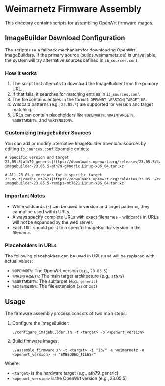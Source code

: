 # Weimarnetz Firmware Assembly

This directory contains scripts for assembling OpenWrt firmware images.

## ImageBuilder Download Configuration

The scripts use a fallback mechanism for downloading OpenWrt ImageBuilders. If the primary source (builds.weimarnetz.de) is unavailable, the system will try alternative sources defined in `ib_sources.conf`.

### How it works

1. The script first attempts to download the ImageBuilder from the primary URL.
2. If that fails, it searches for matching entries in `ib_sources.conf`.
3. The file contains entries in the format: `OPENWRT_VERSION|TARGET|URL`
4. Wildcard patterns (e.g., `23.05.*`) are supported for version and target matching.
5. URLs can contain placeholders like `%OPENWRT%`, `%MAINTARGET%`, `%SUBTARGET%`, and `%EXTENSION%`.

### Customizing ImageBuilder Sources

You can add or modify alternative ImageBuilder download sources by editing `ib_sources.conf`. Example entries:

```
# Specific version and target
23.05.5|ath79_generic|https://downloads.openwrt.org/releases/23.05.5/targets/ath79/generic/openwrt-imagebuilder-23.05.5-ath79-generic.Linux-x86_64.tar.xz

# All 23.05.x versions for a specific target
23.05.*|ramips_mt7621|https://downloads.openwrt.org/releases/23.05.5/targets/ramips/mt7621/openwrt-imagebuilder-23.05.5-ramips-mt7621.Linux-x86_64.tar.xz
```

### Important Notes

- While wildcards (`*`) can be used in version and target patterns, they cannot be used within URLs.
- Always specify complete URLs with exact filenames - wildcards in URLs will not be expanded by the web server.
- Each URL should point to a specific ImageBuilder version in the filename.

### Placeholders in URLs

The following placeholders can be used in URLs and will be replaced with actual values:

- `%OPENWRT%`: The OpenWrt version (e.g., `23.05.5`)
- `%MAINTARGET%`: The main target architecture (e.g., `ath79`)
- `%SUBTARGET%`: The subtarget (e.g., `generic`)
- `%EXTENSION%`: The file extension (`xz` or `zst`) 

## Usage

The firmware assembly process consists of two main steps:

1. Configure the ImageBuilder:
   ```
   ./configure_imagebuilder.sh -t <target> -o <openwrt_version>
   ```

2. Build firmware images:
   ```
   ./assemble_firmware.sh -t <target> -i "ib/" -u weimarnetz -o <openwrt_version> -e "EMBEDDED_FILES/"
   ```

Where:
- `<target>` is the hardware target (e.g., ath79_generic)
- `<openwrt_version>` is the OpenWrt version (e.g., 23.05.5) 